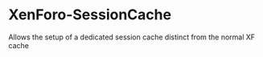 # XenForo-SessionCache

Allows the setup of a dedicated session cache distinct from the normal XF cache